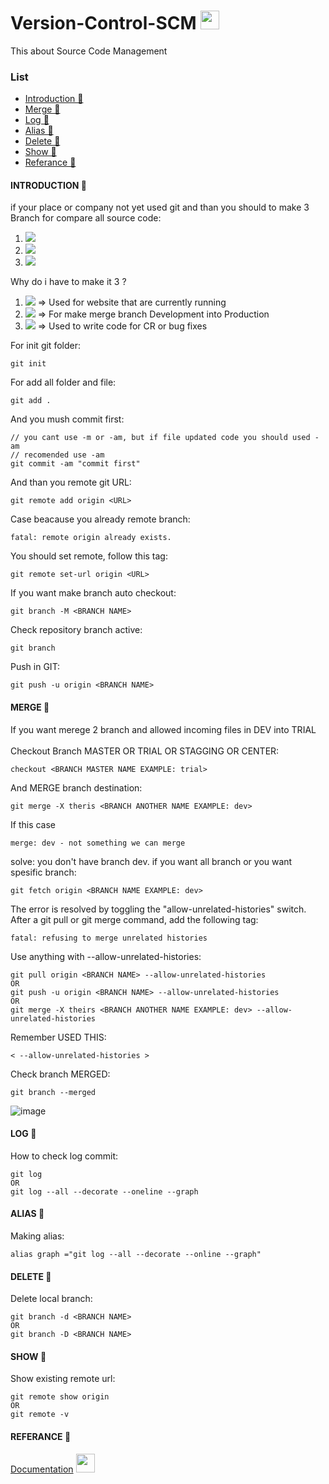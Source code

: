 # Version-Control-SCM <img src="https://raw.githubusercontent.com/MartinHeinz/MartinHeinz/master/wave.gif" width="30px">
This about Source Code Management

### List
- [Introduction 👻](#introduction-)
- [Merge 👻](#merge-)
- [Log 👻](#log-)
- [Alias 👻](#alias-)
- [Delete 👻](#delete-)
- [Show 👻](#show-)
- [Referance 👻](#referance-)

#### INTRODUCTION 👻
if your place or company not yet used git and than you should to make 3 Branch for compare all source code:
1.  ![](https://img.shields.io/badge/-Production-informational?style=flat&logo=<LOGO_NAME>&logoColor=white&color=2bbc8a)
2.  ![](https://img.shields.io/badge/Stag-Trial-informational?style=flat&logo=<LOGO_NAME>&logoColor=white&color=2ba9bc)
3.  ![](https://img.shields.io/badge/-Development-informational?style=flat&logo=<LOGO_NAME>&logoColor=white&color=bc2b2b)

Why do i have to make it 3 ?
1.  ![](https://img.shields.io/badge/-Production-informational?style=flat&logo=<LOGO_NAME>&logoColor=white&color=2bbc8a) => Used for website that are currently running
2.  ![](https://img.shields.io/badge/Stag-Trial-informational?style=flat&logo=<LOGO_NAME>&logoColor=white&color=2ba9bc) => For make merge branch Development into Production
3.  ![](https://img.shields.io/badge/-Development-informational?style=flat&logo=<LOGO_NAME>&logoColor=white&color=bc2b2b) => Used to write code for CR or bug fixes

For init git folder:

    git init

For add all folder and file:

    git add .

And you mush commit first:
    
    // you cant use -m or -am, but if file updated code you should used -am
    // recomended use -am
    git commit -am "commit first" 

And than you remote git URL:

    git remote add origin <URL>

Case beacause you already remote branch:
    
    fatal: remote origin already exists.
    
You should set remote, follow this tag:

    git remote set-url origin <URL>

If you want make branch auto checkout:

    git branch -M <BRANCH NAME>

Check repository branch active:
    
    git branch

Push in GIT:

    git push -u origin <BRANCH NAME>

#### MERGE 👻
If you want merege 2 branch and allowed incoming files in DEV into TRIAL <br>
<br>
Checkout Branch MASTER OR TRIAL OR STAGGING OR CENTER:

    checkout <BRANCH MASTER NAME EXAMPLE: trial>

And MERGE branch destination:

    git merge -X theris <BRANCH ANOTHER NAME EXAMPLE: dev>

If this case 
    
    merge: dev - not something we can merge

solve: you don't have branch dev.
if you want all branch or you want spesific branch:

    git fetch origin <BRANCH NAME EXAMPLE: dev>

The error is resolved by toggling the "allow-unrelated-histories" switch. After a git pull or git merge command, add the following tag:

    fatal: refusing to merge unrelated histories

Use anything with --allow-unrelated-histories:

    git pull origin <BRANCH NAME> --allow-unrelated-histories
    OR
    git push -u origin <BRANCH NAME> --allow-unrelated-histories
    OR
    git merge -X theirs <BRANCH ANOTHER NAME EXAMPLE: dev> --allow-unrelated-histories
    
Remember USED THIS:

    < --allow-unrelated-histories >
    
Check branch MERGED:
    
    git branch --merged

![image](https://user-images.githubusercontent.com/77251566/139561661-2b62076c-b9cd-4f84-a977-b64c5cfba81a.png)

#### LOG 👻
How to check log commit:

    git log
    OR
    git log --all --decorate --oneline --graph

#### ALIAS 👻
Making alias:
    
    alias graph ="git log --all --decorate --online --graph"

#### DELETE 👻
Delete local branch:
    
    git branch -d <BRANCH NAME>
    OR
    git branch -D <BRANCH NAME>
    
#### SHOW 👻
Show existing remote url:
    
    git remote show origin
    OR
    git remote -v

#### REFERANCE 👻
[Documentation](https://docs.github.com/en/get-started/getting-started-with-git/managing-remote-repositories) <img src="https://raw.githubusercontent.com/MartinHeinz/MartinHeinz/master/wave.gif" width="30px">
